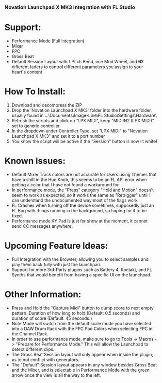 ### Novation Launchpad X MK3 Integration with FL Studio 
# Support:
* Performance Mode (Full Integration)
* Mixer
* FPC
* Gross Beat
* Default Session Layout with 1 Pitch Bend, one Mod Wheel, and **62** different faders to control different parameters you assign to
your heart's content

# How To Install:
1. Download and decompress the ZIP
2. Drop the 'Novation Launchpad X MK3' folder into the hardware folder, usually found in ...\Documents\Image-Line\FL Studio\Settings\Hardware\
3. Refresh the scripts and click on "LPX MIDI", keep "MIDIIN2 (LPX MIDI)" set to generic controller.
4. In the dropdown under Controller Type, set "LPX MIDI" to "Novation Launchpad X MK3" and set it to a port number
5. You know the script will be active if the "Session" button is now lit white!

# Known Issues:
* Default Mixer Track colors are not accurate for Users using Themes that have a shift in the Hue Knob, this seems to be an FL API error
when getting a color that I have not found a workaround for.
* In performance mode, the "Press" category "Hold and Motion" doesn't seem to work as expected, so it works the same as "Retrigger"
until I can understand the undocumented way most of the flags work
* FL Crashes when turning off the device sometimes, supposedly just an FL Bug with things running in the background, so hoping for it
to be fixed.
* Performance mode XY Pad is just for show at the moment, it cannot send CC messages anywhere.

# Upcoming Feature Ideas:
* Full Integration with the Browser, allowing you to select samples and play them back fully with just the launchpad.
* Support for more 3rd-Party plugins such as Battery 4, Kontakt, and FL Synths that would benefit from having a specific UI on the launchpad.

# Other Information:
* Press and Hold the "Capture Midi" button to dump score to next empty pattern. Duration of how long to hold (Default: 0.5 seconds) and duration of score (Default: 45 seconds.)
* Note Mode will switch from the default scale mode you have selected into a DAW Drum Rack with the FPC Pad Colors when selecting FPC in the Channel Rack.
* In order to use performance mode, make sure to go to Tools -> Macros -> "Prepare for Performance Mode." This will allow the Launchpad to detect different clips.
* The Gross Beat Session layout will only appear when inside the plugin, as to not conflict with generators.
* The "Default" Session layout appears in any window besides Gross Beat and the Mixer, and is selectable in Performance Mode with the green arrow once the view is all the way to the left.
